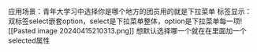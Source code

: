 应用场景：青年大学习中选择你是哪个地方的团员用的就是下拉菜单
标签显示：双标签select嵌套option，select是下拉菜单整体，option是下拉菜单每一项![[Pasted image 20240415210313.png]]
想默认选择哪一个就在在里面加一个selected属性
